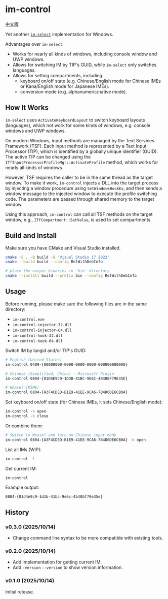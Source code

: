 # im-control

[中文版](README_zh_CN.md)

Yet another [`im-select`](https://github.com/daipeihust/im-select) implementation for Windows.

Advantages over `im-select`:

- Works for nearly all kinds of windows, including console window and UWP windows.
- Allows for switching IM by TIP's GUID, while `im-select` only switches languages.
- Allows for setting compartments, including:
  - keyboard on/off state (e.g. Chinese/English mode for Chinese IMEs or Kana/English mode for Japanese IMEs).
  - conversion mode (e.g. alphanumeric/native mode).

## How It Works

`im-select` uses `ActivateKeyboardLayout` to switch keyboard layouts (languages), which not work for some kinds of windows, e.g. console windows and UWP windows.

On modern Windows, input methods are managed by the Text Services Framework (TSF). Each input method is represented by a Text Input Processor (TIP), which is identified by a globally unique identifier (GUID). The active TIP can be changed using the `ITfInputProcessorProfileMgr::ActivateProfile` method, which works for nearly all kinds of windows.

However, TSF requires the caller to be in the same thread as the target window. To make it work, `im-control` injects a DLL into the target process by injecting a window procedure using `SetWindowsHookEx`, and then sends a window message to the injected window to execute the profile switching code. The parameters are passed through shared memory to the target window.

Using this approach, `im-control` can call all TSF methods on the target window, e.g., `ITfCompartment::SetValue`, is used to set compartments.

## Build and Install

Make sure you have CMake and Visual Studio installed.

```bash
cmake -S . -B build -G "Visual Studio 17 2022"
cmake --build build --config RelWithDebInfo

# place the output binaries in `bin` directory
cmake --install build --prefix bin --config RelWithDebInfo
```

## Usage

Before running, please make sure the following files are in the same directory:

- `im-control.exe`
- `im-control-injector-32.dll`
- `im-control-injector-64.dll`
- `im-control-hook-32.dll`
- `im-control-hook-64.dll`

Switch IM by langid and/or TIP's GUID:

```bash
# English (United States)
im-control 0409-{00000000-0000-0000-0000-000000000000}

# Chinese (Simplified, China) - Microsoft Pinyin
im-control 0804-{81D4E9C9-1D3B-41BC-9E6C-4B40BF79E35E}

# Weasel (RIME)
im-control 0804-{A3F4CDED-B1E9-41EE-9CA6-7B4D0DE6CB0A}
```

Set keyboard on/off state (for Chinese IMEs, it sets Chinese/English mode):

```bash
im-control -k open
im-control -k close
```

Or combine them:

```bash
# Switch to Weasel and turn on Chinese input mode
im-control 0804-{A3F4CDED-B1E9-41EE-9CA6-7B4D0DE6CB0A} -k open
```

List all IMs (WIP):

```bash
im-control -l
```

Get current IM:

```bash
im-control
```

Example output:

```
0804-{81d4e9c9-1d3b-41bc-9e6c-4b40bf79e35e}
```

## History

### v0.3.0 (2025/10/14)

- Change command line syntax to be more compatible with existing tools.

### v0.2.0 (2025/10/14)

- Add implementation for getting current IM.
- Add `-version` `--version` to show version information.

### v0.1.0 (2025/10/14)

Initial release.

